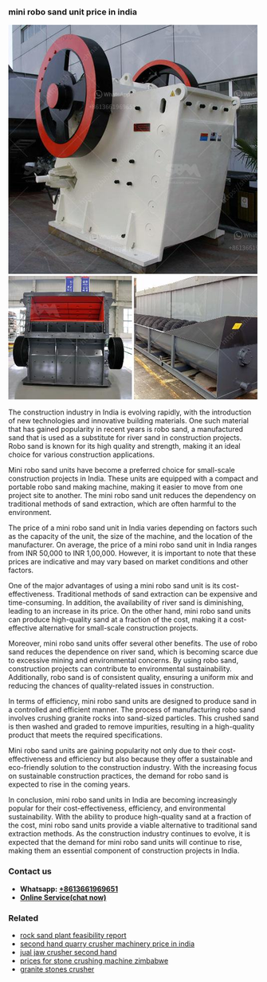 <h3>mini robo sand unit price in india</h3><img src='1708663376.jpg' alt=''><p>The construction industry in India is evolving rapidly, with the introduction of new technologies and innovative building materials. One such material that has gained popularity in recent years is robo sand, a manufactured sand that is used as a substitute for river sand in construction projects. Robo sand is known for its high quality and strength, making it an ideal choice for various construction applications.</p><p>Mini robo sand units have become a preferred choice for small-scale construction projects in India. These units are equipped with a compact and portable robo sand making machine, making it easier to move from one project site to another. The mini robo sand unit reduces the dependency on traditional methods of sand extraction, which are often harmful to the environment.</p><p>The price of a mini robo sand unit in India varies depending on factors such as the capacity of the unit, the size of the machine, and the location of the manufacturer. On average, the price of a mini robo sand unit in India ranges from INR 50,000 to INR 1,00,000. However, it is important to note that these prices are indicative and may vary based on market conditions and other factors.</p><p>One of the major advantages of using a mini robo sand unit is its cost-effectiveness. Traditional methods of sand extraction can be expensive and time-consuming. In addition, the availability of river sand is diminishing, leading to an increase in its price. On the other hand, mini robo sand units can produce high-quality sand at a fraction of the cost, making it a cost-effective alternative for small-scale construction projects.</p><p>Moreover, mini robo sand units offer several other benefits. The use of robo sand reduces the dependence on river sand, which is becoming scarce due to excessive mining and environmental concerns. By using robo sand, construction projects can contribute to environmental sustainability. Additionally, robo sand is of consistent quality, ensuring a uniform mix and reducing the chances of quality-related issues in construction.</p><p>In terms of efficiency, mini robo sand units are designed to produce sand in a controlled and efficient manner. The process of manufacturing robo sand involves crushing granite rocks into sand-sized particles. This crushed sand is then washed and graded to remove impurities, resulting in a high-quality product that meets the required specifications.</p><p>Mini robo sand units are gaining popularity not only due to their cost-effectiveness and efficiency but also because they offer a sustainable and eco-friendly solution to the construction industry. With the increasing focus on sustainable construction practices, the demand for robo sand is expected to rise in the coming years.</p><p>In conclusion, mini robo sand units in India are becoming increasingly popular for their cost-effectiveness, efficiency, and environmental sustainability. With the ability to produce high-quality sand at a fraction of the cost, mini robo sand units provide a viable alternative to traditional sand extraction methods. As the construction industry continues to evolve, it is expected that the demand for mini robo sand units will continue to rise, making them an essential component of construction projects in India.</p><h3>Contact us</h3><ul><li><strong>Whatsapp:&nbsp;<a href="https://wa.me/8613661969651">+8613661969651</a></strong></li><li><a href="https://swt.shibang-china.com/?git&amp;zhl&amp;mini robo sand unit price in india"><strong>Online Service(chat now)</strong></a></li></ul><h3>Related</h3><ul><li><a href='rock sand plant feasibility report.md'>rock sand plant feasibility report</a></li><li><a href='second hand quarry crusher machinery price in india.md'>second hand quarry crusher machinery price in india</a></li><li><a href='jual jaw crusher second hand.md'>jual jaw crusher second hand</a></li><li><a href='prices for stone crushing machine zimbabwe.md'>prices for stone crushing machine zimbabwe</a></li><li><a href='granite stones crusher.md'>granite stones crusher</a></li></ul>